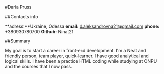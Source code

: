 #Daria Pruss

##Contacts info

**adress:**Ukraine, Odessa
**email:** d.aleksandrovna21@gmail.com
**phone:** +380930780700
**Github:** Ninat21

##Summary

My goal is to start a career in front-end development. I'm a Neat and friendly person, team player, quick-learner. I have good analytical and logical skills. I have been a practice HTML coding while studying at ONPU and the courses that I now pass.
